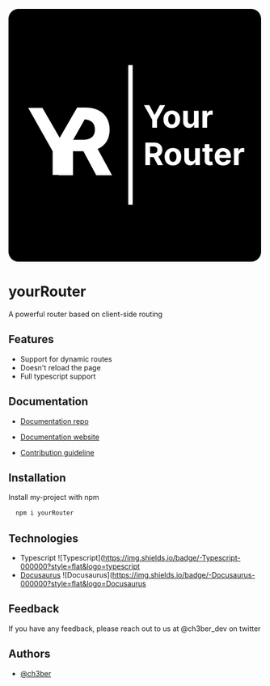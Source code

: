 
![Logo](./static/img/full-logo.png)


# yourRouter

A powerful router based on client-side routing

## Features

- Support for dynamic routes
- Doesn't reload the page
- Full typescript support

## Documentation

- [Documentation repo](https://github.com/ch3ber/yourRouter-docs)

- [Documentation website](https://ch3ber.github.io/yourRouter)

- [Contribution guideline](./CONTRIBUTING.md)


## Installation

Install my-project with npm

```bash
  npm i yourRouter
```

## Technologies
- Typescript ![Typescript](https://img.shields.io/badge/-Typescript-000000?style=flat&logo=typescript
- [Docusaurus](https://https://docusaurus.io/) ![Docusaurus](https://img.shields.io/badge/-Docusaurus-000000?style=flat&logo=Docusaurus

## Feedback

If you have any feedback, please reach out to us at @ch3ber_dev on twitter


## Authors

- [@ch3ber](https://www.github.com/ch3ber)
